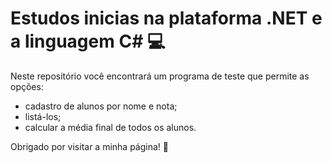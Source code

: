 # Estudos inicias na plataforma .NET e a linguagem C# :computer:

Neste repositório você encontrará  um programa de teste que permite as opções:

- cadastro de alunos por nome e nota;
- listá-los;
- calcular a média final de todos os alunos.



Obrigado por visitar a minha página! :wave:

